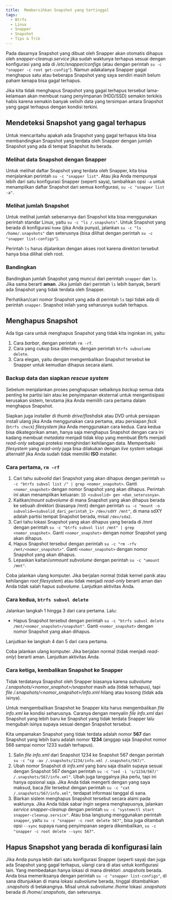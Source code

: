 ```yaml
---
title:  Membersihkan Snapshot yang tertinggal
tags:
  - Btrfs
  - Linux
  - Snapper
  - Snapshot
  - Tips & Trik
---
```


Pada dasarnya Snapshot yang dibuat oleh Snapper akan otomatis dihapus oleh *snapper-cleanup.service* jika sudah waktunya terhapus sesuai dengan konfigurasi yang ada di */etc/snapper/configs* (atau dengan perintah `su -c "snapper -c root get-config"`). Namun adakalanya Snapper gagal menghapus satu atau beberapa Snapshot yang saya sendiri masih belum paham kenapa bisa gagal terhapus.

<!--more-->

Jika kita tidak menghapus Snapshot yang gagal terhapus tersebut lama-kelamaan akan membuat ruang penyimpanan (HDD/SSD) semakin terkikis habis karena semakin banyak selisih data yang tersimpan antara Snapshot yang gagal terhapus dengan kondisi terkini.

## Mendeteksi Snapshot yang gagal terhapus

Untuk mencaritahu apakah ada Snapshot yang gagal terhapus kita bisa membandingkan Snapshot yang terdata oleh Snapper dengan jumlah Snapshot yang ada di tempat Snapshot itu berada.

### Melihat data Snapshot dengan Snapper

Untuk melihat daftar Snapshot yang terdata oleh Snapper, kita bisa menjalankan perintah `su -c "snapper list"`. Atau jika Anda mempunyai lebih dari satu konfigurasi Snapper (seperti saya), tambahkan opsi `-a` untuk menampilkan daftar Snapshot dari semua konfigurasi, `su -c "snapper list -a"`.

### Melihat jumlah Snapshot

Untuk melihat jumlah sebenarnya dari Snapshot kita bisa menggunakan perintah standar Linux, yaitu `su -c "ls /.snapshots"`. Untuk Snapshot yang berada di konfigurasi `home` (jika Anda punya), jalankan `su -c "ls /home/.snapshots"` dan seterusnya (bisa dilihat dengan perintah `su -c "snapper list-configs"`).

Perintah `ls` harus dijalankan dengan akses root karena direktori tersebut hanya bisa dilihat oleh root.

### Bandingkan

Bandingkan jumlah Snapshot yang muncul dari perintah `snapper` dan `ls`. Jika sama berarti **aman**. Jika jumlah dari perintah `ls` lebih banyak, berarti ada Snapshot yang tidak terdata oleh Snapper.

Perhatikan/cari nomor Snapshot yang ada di perintah `ls` tapi tidak ada di perintah `snapper`. Snapshot inilah yang seharusnya sudah terhapus.

## Menghapus Snapshot

Ada tiga cara untuk menghapus Snapshot yang tidak kita inginkan ini, yaitu:
1. Cara *barbar*, dengan perintah `rm -rf`.
2. Cara yang cukup bisa diterima, dengan perintah `btrfs subvolume delete`.
3. Cara elegan, yaitu dengan mengembalikan Snapshot tersebut ke Snapper untuk kemudian dihapus secara alami.

### Backup data dan siapkan *rescue system*

Sebelum menjalankan proses penghapusan sebaiknya *backup* semua data penting ke partisi lain atau ke penyimpanan eksternal untuk mengantisipasi kerusakan sistem, terutama jika Anda memilih cara pertama dalam menghapus Snapshot.

Siapkan juga installer di *thumb drive*/*flashdisk* atau DVD untuk persiapan install ulang jika Anda menggunakan cara pertama, atau persiapan *fsck* (`btrfs check`) *filesystem* jika Anda menggunakan cara kedua. Cara kedua bisa dikategorikan aman, hanya saja menghapus Snapshot dengan cara ini kadang membuat *metadata* menjadi tidak klop yang membuat Btrfs menjadi *read-only* sebagai proteksi menghindari kehilangan data. Memperbaiki *filesystem* yang *read-only* juga bisa dilakukan dengan *live system* sebagai alternatif jika Anda sudah tidak memiliki **ISO** installer.

### Cara pertama, `rm -rf`

1. Cari tahu *subvolid* dari Snapshot yang akan dihapus dengan perintah `su -c "btrfs subvol list /" | grep <nomor_snapshot>`. Ganti `<nomor_snapshot>` dengan nomor Snapshot yang akan dihapus. Perintah ini akan menampilkan keluaran: `ID <subvolid> gen <dan_seterusnya>`.
2. Kaitkan/*mount* *subvolume* di mana Snapshot yang akan dihapus berada ke sebuah direktori (biasanya /mnt) dengan perintah `su -c "mount -o subvolid=<subvolid_dari_perintah_1> /dev/sdXY /mnt"`, di mana sdXY adalah partisi tempat Snapshot berada, misal `/dev/sda2`.
3. Cari tahu lokasi Snapshot yang akan dihapus yang berada di */mnt* dengan perintah `su -c "btrfs subvol list /mnt" | grep <nomor_snapshot>`. Ganti `<nomor_snapshot>` dengan nomor Snapshot yang akan dihapus.
4. Hapus Snapshot tersebut dengan perintah `su -c "rm -rfv /mnt/<nomor_snapshot>"`. Ganti `<nomor_snapshot>` dengan nomor Snapshot yang akan dihapus.
5. Lepaskan kaitan/*unmount* *subvolume* dengan perintah `su -c "umount /mnt"`.

Coba jalankan ulang komputer. Jika berjalan normal (tidak kernel panik atau kehilangan *root filesystem*) atau tidak menjadi *read-only* berarti aman dan Anda tidak salah hapus *subvolume*. Lanjutkan aktivitas Anda.

### Cara kedua, `btrfs subvol delete`

Jalankan langkah 1 hingga 3 dari cara pertama. Lalu:

- Hapus Snapshot tersebut dengan perintah `su -c "btrfs subvol delete /mnt/<nomor_snapshot>/snapshot"`. Ganti `<nomor_snapshot>` dengan nomor Snapshot yang akan dihapus.

Lanjutkan ke langkah 4 dan 5 dari cara pertama.

Coba jalankan ulang komputer. Jika berjalan normal (tidak menjadi *read-only*) berarti aman. Lanjutkan aktivitas Anda.

### Cara ketiga, kembalikan Snapshot ke Snapper

Tidak terdatanya Snapshot oleh Snapper biasanya karena *subvolume* */.snapshots/\<nomor_snaphot\>/snapshot* masih ada (tidak terhapus), tapi *file* */.snapshots/\<nomor_snapshot\>/info.xml* hilang atau kosong (tidak ada isinya).

Untuk mengembalikan Snapshot ke Snapper kita harus mengembalikan *file* *info.xml* ke kondisi seharusnya. Caranya dengan menyalin *file* *info.xml* dari Snapshot yang lebih baru ke Snapshot yang tidak terdata Snapper lalu mengubah isinya supaya sesuai dengan Snapshot tersebut.

Kita umpamakan Snapshot yang tidak terdata adalah nomor **567** dan Snapshot yang lebih baru adalah nomor **1234** (anggap saja Snapshot nomor 568 sampai nomor 1233 sudah terhapus).

1. Salin *file* *info.xml* dari Snapshot 1234 ke Snapshot 567 dengan perintah `su -c "cp -av /.snapshots/1234/info.xml /.snapshots/567/"`.
2. Ubah nomor Snapshot di *info.xml* yang baru saja disalin supaya sesuai dengan Snapshot 567 dengan perintah `su -c "sed -i 's/1234/567/' /.snapshots/567/info.xml"`. Ubah juga tanggalnya jika perlu, tapi ini hanya opsional saja. Jika Anda tidak mengerti dengan yang saya maksud, baca *file* tersebut dengan perintah `su -c "cat /.snapshots/567/info.xml"`, terdapat informasi tanggal di sana.
3. Biarkan sistem menghapus Snapshot tersebut secara alami pada waktunya. Jika Anda tidak sabar ingin segera menghapusnya, jalankan *service* *snapper-cleanup* dengan perintah `su -c "systemctl start snapper-cleanup.service"`. Atau bisa langsung menggunakan perintah `snapper`, yaitu `su -c "snapper -c root delete 567"`, bisa juga ditambah opsi `--sync` supaya ruang penyimpanan segera dikembalikan, `su -c "snapper -c root delete --sync 567"`.

## Hapus Snapshot yang berada di konfigurasi lain

Jika Anda punya lebih dari satu konfigurasi Snapper (seperti saya) dan juga ada Snapshot yang gagal terhapus, ulangi cara di atas untuk konfigurasi lain. Yang membedakan hanya lokasi di mana direktori *.snapshots* berada. Anda bisa memeriksanya dengan perintah `su -c "snapper list-configs"`, di sana ditunjukkan di mana lokasi *subvolume* berada, tinggal ditambahkan *.snapshots* di belakangnya. Misal untuk *subvolume* */home* lokasi *.snapshots* berada di */home/.snapshots*, dan seterusnya.


